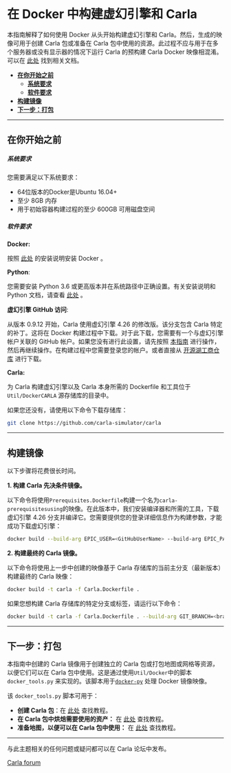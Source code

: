 # 在 Docker 中构建虚幻引擎和 Carla

本指南解释了如何使用 Docker 从头开始构建虚幻引擎和 Carla。然后，生成的映像可用于创建 Carla 包或准备在 Carla 包中使用的资源。此过程不应与用于在多个服务器或没有显示器的情况下运行 Carla 的预构建 Carla Docker 映像相混淆。可以在 [此处](build_docker.md) 找到相关文档。

- [__在你开始之前__](#before-you-begin)
    - [__系统要求__](#system-requirements)
    - [__软件要求__](#software-requirements)
- [__构建镜像__](#building-the-images)
- [__下一步：打包__](#next-steps-packages)

---

## 在你开始之前 <span id="before-you-begin"></span>

##### 系统要求 <span id="system-requirements"></span>

您需要满足以下系统要求：

- 64位版本的Docker是Ubuntu 16.04+
- 至少 8GB 内存
- 用于初始容器构建过程的至少 600GB 可用磁盘空间

##### 软件要求 <span id="software-requirements"></span>

__Docker:__ 

按照 [此处](https://docs.docker.com/engine/install/) 的安装说明安装 Docker 。

__Python__: 


您需要安装 Python 3.6 或更高版本并在系统路径中正确设置。有关安装说明和 Python 文档，请查看 [此处](https://www.python.org/downloads/) 。

__虚幻引擎 GitHub 访问__:

从版本 0.9.12 开始，Carla 使用虚幻引擎 4.26 的修改版。该分支包含 Carla 特定的补丁。这将在 Docker 构建过程中下载。对于此下载，您需要有一个与虚幻引擎帐户关联的 GitHub 帐户。如果您没有进行此设置，请先按照 [本指南](https://www.unrealengine.com/en-US/ue4-on-github) 进行操作，然后再继续操作。在构建过程中您需要登录您的帐户。或者直接从 [开源湖工商仓库](https://github.com/OpenHUTB/engine) 进行下载。

__Carla:__

为 Carla 构建虚幻引擎以及 Carla 本身所需的 Dockerfile 和工具位于`Util/DockerCARLA` 源存储库的目录中。

如果您还没有，请使用以下命令下载存储库：

```sh
git clone https://github.com/carla-simulator/carla
```

---

## 构建镜像 <span id="building-the-images"></span>

以下步骤将花费很长时间。

__1. 构建 Carla 先决条件镜像。__

以下命令将使用`Prerequisites.Dockerfile`构建一个名为`carla-prerequisitesusing`的映像。在此版本中，我们安装编译器和所需的工具，下载虚幻引擎 4.26 分支并编译它。您需要提供您的登录详细信息作为构建参数，才能成功下载虚幻引擎：

```sh
docker build --build-arg EPIC_USER=<GitHubUserName> --build-arg EPIC_PASS=<GitHubPassword> -t carla-prerequisites -f Prerequisites.Dockerfile .
```

__2. 构建最终的 Carla 镜像。__

以下命令将使用上一步中创建的映像基于 Carla 存储库的当前主分支（最新版本）构建最终的 Carla 映像：

```sh
docker build -t carla -f Carla.Dockerfile .
```

如果您想构建 Carla 存储库的特定分支或标签，请运行以下命令：

```sh
docker build -t carla -f Carla.Dockerfile . --build-arg GIT_BRANCH=<branch_or_tag_name>
```

---

## 下一步：打包 <span id="next-steps-packages"></span>

本指南中创建的 Carla 镜像用于创建独立的 Carla 包或打包地图或网格等资源，以便它们可以在 Carla 包中使用。这是通过使用`Util/Docker`中的脚本 `docker_tools.py` 来实现的。该脚本用于[`docker-py`](https://github.com/docker/docker-py) 处理 Docker 镜像映像。

该 `docker_tools.py` 脚本可用于：

- __创建 Carla 包__：在 [此处](tuto_A_create_standalone.md#export-a-package-using-docker) 查找教程。
- __在 Carla 包中烘焙需要使用的资产：__ 在 [此处](tuto_A_add_props.md#ingestion-in-a-carla-package) 查找教程。
- __准备地图，以便可以在 Carla 包中使用：__ 在 [此处](tuto_M_add_map_package.md) 查找教程。

---

与此主题相关的任何问题或疑问都可以在 Carla 论坛中发布。

<div class="build-buttons">
<p>
<a href="https://github.com/carla-simulator/carla/discussions/" target="_blank" class="btn btn-neutral" title="跳转至 Carla 论坛">
Carla forum</a>
</p>
</div>
